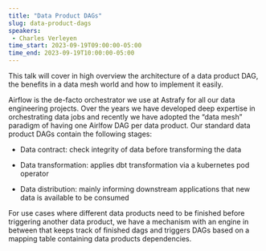 ```yaml
---
title: "Data Product DAGs"
slug: data-product-dags
speakers:
 - Charles Verleyen
time_start: 2023-09-19T09:00:00-05:00
time_end: 2023-09-19T10:00:00-05:00
---
```


This talk will cover in high overview the architecture of a data product DAG, the benefits in a data mesh world and how to implement it easily.



Airflow is the de-facto orchestrator we use at Astrafy for all our data engineering projects. Over the years we have developed deep expertise in orchestrating data jobs and recently we have adopted the “data mesh” paradigm of having one Airlfow DAG per data product. Our standard data product DAGs contain the following stages:



- Data contract: check integrity of data before transforming the data

- Data transformation: applies dbt transformation via a kubernetes pod operator

- Data distribution: mainly informing downstream applications that new data is available to be consumed



For use cases where different data products need to be finished before triggering another data product, we have a mechanism with an engine in between that keeps track of finished dags and triggers DAGs based on a mapping table containing data products dependencies.
